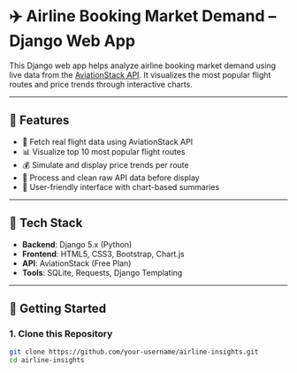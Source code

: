 # ✈️ Airline Booking Market Demand – Django Web App

This Django web app helps analyze airline booking market demand using live data from the [AviationStack API](https://aviationstack.com/). It visualizes the most popular flight routes and price trends through interactive charts.

---

## 📌 Features

- 🔎 Fetch real flight data using AviationStack API
- 📊 Visualize top 10 most popular flight routes
- 💰 Simulate and display price trends per route
- 🧼 Process and clean raw API data before display
- 🎨 User-friendly interface with chart-based summaries

---

## 🧪 Tech Stack

- **Backend**: Django 5.x (Python)
- **Frontend**: HTML5, CSS3, Bootstrap, Chart.js
- **API**: AviationStack (Free Plan)
- **Tools**: SQLite, Requests, Django Templating

---

## 🚀 Getting Started

### 1. Clone this Repository

```bash
git clone https://github.com/your-username/airline-insights.git
cd airline-insights
